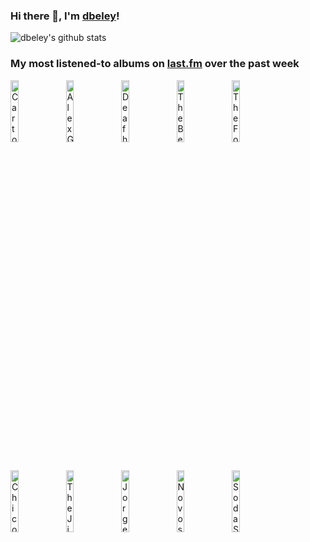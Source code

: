 ### Hi there 👋, I'm [dbeley](https://dbeley.ovh/en)!

![dbeley's github stats](https://github-readme-stats.vercel.app/api?username=dbeley)

### My most listened-to albums on [last.fm](https://www.last.fm/user/d_beley) over the past week

[<img src='https://lastfm.freetls.fastly.net/i/u/300x300/d8556b6865534569a5f1ac328dd82bff.jpg' width='16%' alt='Cartola - Cartola'>](https://www.last.fm/music/cartola/cartola)&nbsp;
[<img src='https://lastfm.freetls.fastly.net/i/u/300x300/8c9cd01e7c3072eaa8e2dbde358a1471.jpg' width='16%' alt='Alex G - Headlights'>](https://www.last.fm/music/alex%2bg/headlights)&nbsp;
[<img src='https://lastfm.freetls.fastly.net/i/u/300x300/4f87ad88f9b2d21b0d30f6b2371c4d7b.jpg' width='16%' alt='Deafheaven - Lonely People With Power'>](https://www.last.fm/music/deafheaven/lonely%2bpeople%2bwith%2bpower)&nbsp;
[<img src='https://lastfm.freetls.fastly.net/i/u/300x300/fbec3f7f04294706bff430b1402208af.jpg' width='16%' alt='The Beatles - Let It Be… Naked'>](https://www.last.fm/music/the%2bbeatles/let%2bit%2bbe%25e2%2580%25a6%2bnaked)&nbsp;
[<img src='https://lastfm.freetls.fastly.net/i/u/300x300/69a6103febcb34b23d4d81bcfea83824.jpg' width='16%' alt='The Four Tops - Second Album'>](https://www.last.fm/music/the%2bfour%2btops/second%2balbum)&nbsp;
<br>
[<img src='https://lastfm.freetls.fastly.net/i/u/300x300/b47929a57fc4a51fd2e4b2569af7899f.png' width='16%' alt='Chico Buarque - Construção'>](https://www.last.fm/music/chico%2bbuarque/constru%25c3%25a7%25c3%25a3o)&nbsp;
[<img src='https://lastfm.freetls.fastly.net/i/u/300x300/45fbe32ced9b436ea60352e4e7e3ea41.png' width='16%' alt='The Jimi Hendrix Experience - Electric Ladyland'>](https://www.last.fm/music/the%2bjimi%2bhendrix%2bexperience/electric%2bladyland)&nbsp;
[<img src='https://lastfm.freetls.fastly.net/i/u/300x300/a55e70b6337208374e70a019ceeebf43.jpg' width='16%' alt='Jorge Ben - África Brasil'>](https://www.last.fm/music/jorge%2bben/%25c3%2581frica%2bbrasil)&nbsp;
[<img src='https://lastfm.freetls.fastly.net/i/u/300x300/04e10daff3151613e3245811c166b425.jpg' width='16%' alt='Novos Baianos - Acabou Chorare'>](https://www.last.fm/music/novos%2bbaianos/acabou%2bchorare)&nbsp;
[<img src='https://lastfm.freetls.fastly.net/i/u/300x300/a509993771c35176bf8b389e2bf66d6b.jpg' width='16%' alt='Soda Stereo - Nada Personal'>](https://www.last.fm/music/soda%2bstereo/nada%2bpersonal)&nbsp;
<br>
